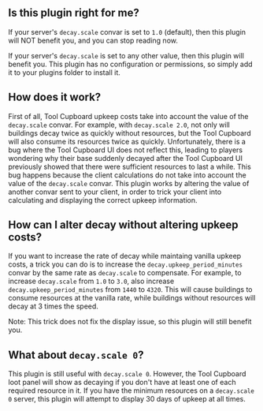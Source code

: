 ## Is this plugin right for me?

If your server's `decay.scale` convar is set to `1.0` (default), then this plugin will NOT benefit you, and you can stop reading now.

If your server's `decay.scale` is set to any other value, then this plugin will benefit you. This plugin has no configuration or permissions, so simply add it to your plugins folder to install it.

## How does it work?

First of all, Tool Cupboard upkeep costs take into account the value of the `decay.scale` convar. For example, with `decay.scale 2.0`, not only will buildings decay twice as quickly without resources, but the Tool Cupboard will also consume its resources twice as quickly. Unfortunately, there is a bug where the Tool Cupboard UI does not reflect this, leading to players wondering why their base suddenly decayed after the Tool Cupboard UI previously showed that there were sufficient resources to last a while. This bug happens because the client calculations do not take into account the value of the `decay.scale` convar. This plugin works by altering the value of another convar sent to your client, in order to trick your client into calculating and displaying the correct upkeep information.

## How can I alter decay without altering upkeep costs?

If you want to increase the rate of decay while maintaing vanilla upkeep costs, a trick you can do is to increase the `decay.upkeep_period_minutes` convar by the same rate as `decay.scale` to compensate. For example, to increase `decay.scale` from `1.0` to `3.0`, also increase `decay.upkeep_period_minutes` from `1440` to `4320`. This will cause buildings to consume resources at the vanilla rate, while buildings without resources will decay at 3 times the speed.

Note: This trick does not fix the display issue, so this plugin will still benefit you.

## What about `decay.scale 0`?

This plugin is still useful with `decay.scale 0`. However, the Tool Cupboard loot panel will show as decaying if you don't have at least one of each required resource in it. If you have the minimum resources on a `decay.scale 0` server, this plugin will attempt to display 30 days of upkeep at all times.
